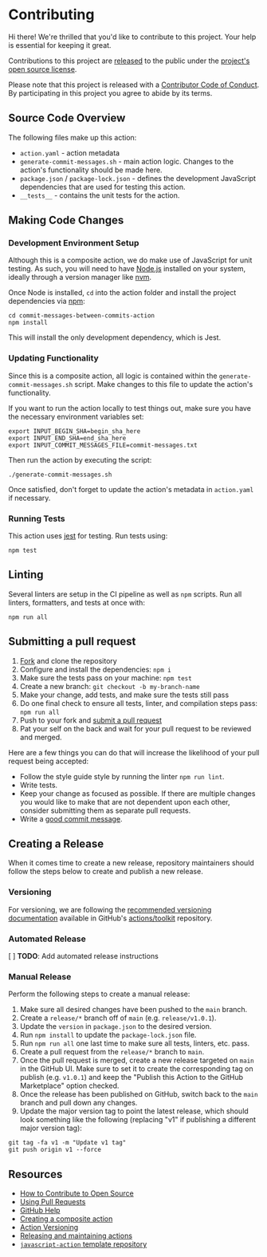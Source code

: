 # Contributing

[fork]:
  https://github.com/tylermilner/commit-messages-between-commits-action/fork
[pr]:
  https://github.com/tylermilner/commit-messages-between-commits-action/compare
[code-of-conduct]: CODE_OF_CONDUCT.md

Hi there! We're thrilled that you'd like to contribute to this project. Your
help is essential for keeping it great.

Contributions to this project are
[released](https://help.github.com/articles/github-terms-of-service/#6-contributions-under-repository-license)
to the public under the [project's open source license](LICENSE).

Please note that this project is released with a [Contributor Code of
Conduct][code-of-conduct]. By participating in this project you agree to abide
by its terms.

## Source Code Overview

The following files make up this action:

- `action.yaml` - action metadata
- `generate-commit-messages.sh` - main action logic. Changes to the action's
  functionality should be made here.
- `package.json` / `package-lock.json` - defines the development JavaScript
  dependencies that are used for testing this action.
- `__tests__` - contains the unit tests for the action.

## Making Code Changes

### Development Environment Setup

Although this is a composite action, we do make use of JavaScript for unit
testing. As such, you will need to have [Node.js](https://nodejs.org/en)
installed on your system, ideally through a version manager like
[nvm](https://github.com/nvm-sh/nvm).

Once Node is installed, `cd` into the action folder and install the project
dependencies via [npm](https://www.npmjs.com):

```Shell
cd commit-messages-between-commits-action
npm install
```

This will install the only development dependency, which is Jest.

### Updating Functionality

Since this is a composite action, all logic is contained within the
`generate-commit-messages.sh` script. Make changes to this file to update the
action's functionality.

If you want to run the action locally to test things out, make sure you have the
necessary environment variables set:

```Shell
export INPUT_BEGIN_SHA=begin_sha_here
export INPUT_END_SHA=end_sha_here
export INPUT_COMMIT_MESSAGES_FILE=commit-messages.txt
```

Then run the action by executing the script:

```Shell
./generate-commit-messages.sh
```

Once satisfied, don't forget to update the action's metadata in `action.yaml` if
necessary.

### Running Tests

This action uses [jest](https://jestjs.io/) for testing. Run tests using:

```Shell
npm test
```

## Linting

Several linters are setup in the CI pipeline as well as `npm` scripts. Run all
linters, formatters, and tests at once with:

```Shell
npm run all
```

## Submitting a pull request

1. [Fork][fork] and clone the repository
2. Configure and install the dependencies: `npm i`
3. Make sure the tests pass on your machine: `npm test`
4. Create a new branch: `git checkout -b my-branch-name`
5. Make your change, add tests, and make sure the tests still pass
6. Do one final check to ensure all tests, linter, and compilation steps pass:
   `npm run all`
7. Push to your fork and [submit a pull request][pr]
8. Pat your self on the back and wait for your pull request to be reviewed and
   merged.

Here are a few things you can do that will increase the likelihood of your pull
request being accepted:

- Follow the style guide style by running the linter `npm run lint`.
- Write tests.
- Keep your change as focused as possible. If there are multiple changes you
  would like to make that are not dependent upon each other, consider submitting
  them as separate pull requests.
- Write a
  [good commit message](http://tbaggery.com/2008/04/19/a-note-about-git-commit-messages.html).

## Creating a Release

When it comes time to create a new release, repository maintainers should follow
the steps below to create and publish a new release.

### Versioning

For versioning, we are following the
[recommended versioning documentation](https://github.com/actions/toolkit/blob/master/docs/action-versioning.md)
available in GitHub's [actions/toolkit](https://github.com/actions/toolkit)
repository.

### Automated Release

[ ] **TODO**: Add automated release instructions

### Manual Release

Perform the following steps to create a manual release:

1. Make sure all desired changes have been pushed to the `main` branch.
2. Create a `release/*` branch off of `main` (e.g. `release/v1.0.1`).
3. Update the `version` in `package.json` to the desired version.
4. Run `npm install` to update the `package-lock.json` file.
5. Run `npm run all` one last time to make sure all tests, linters, etc. pass.
6. Create a pull request from the `release/*` branch to `main`.
7. Once the pull request is merged, create a new release targeted on `main` in
   the GitHub UI. Make sure to set it to create the corresponding tag on publish
   (e.g. `v1.0.1`) and keep the "Publish this Action to the GitHub Marketplace"
   option checked.
8. Once the release has been published on GitHub, switch back to the `main`
   branch and pull down any changes.
9. Update the major version tag to point the latest release, which should look
   something like the following (replacing "v1" if publishing a different major
   version tag):

```Shell
git tag -fa v1 -m "Update v1 tag"
git push origin v1 --force
```

## Resources

- [How to Contribute to Open Source](https://opensource.guide/how-to-contribute/)
- [Using Pull Requests](https://help.github.com/articles/about-pull-requests/)
- [GitHub Help](https://help.github.com)
- [Creating a composite action](https://docs.github.com/en/actions/creating-actions/creating-a-composite-action)
- [Action Versioning](https://github.com/actions/toolkit/blob/main/docs/action-versioning.md)
- [Releasing and maintaining actions](https://docs.github.com/en/actions/creating-actions/releasing-and-maintaining-actions)
- [`javascript-action` template repository](https://github.com/actions/javascript-action)
